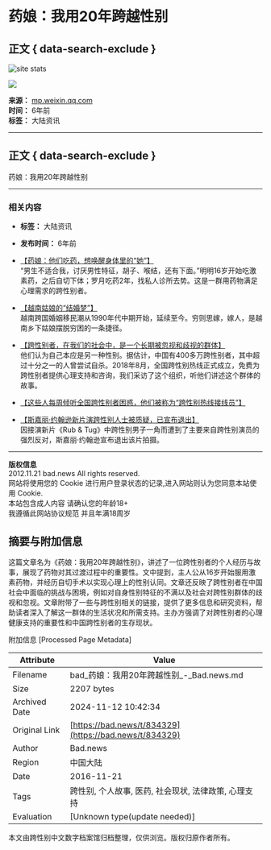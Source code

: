 # 药娘：我用20年跨越性别

## 正文 { data-search-exclude }


![site stats](https://c.statcounter.com/12770071/0/4dcaea1f/1/)

![](https://bad.news/images/default_avatar_400x400.jpeg)

**来源：** [mp.weixin.qq.com](https://mp.weixin.qq.com/s/jlZ8Az9By9Ecyc6Wi6xjiA)  
**时间：** 6年前  
**标签：** 大陆资讯  

---

## 正文 { data-search-exclude }

药娘：我用20年跨越性别

---

### 相关内容

- **标签：** 大陆资讯
- **发布时间：** 6年前  
- [【药娘：他们吃药，想唤醒身体里的“她”】](https://www.thepaper.cn/newsDetail_forward_2334599)  
  “男生不适合我，讨厌男性特征，胡子、喉结，还有下面。”明明16岁开始吃激素药，之后自切下体；罗月吃药2年，找私人诊所去势。这是一群用药物满足心理需求的跨性别者。

- [【越南姑娘的“结婚梦”】](http://www.jiemian.com/article/1506984.html)  
  越南跨国婚姻移民潮从1990年代中期开始，延续至今。穷则思嫁，嫁人，是越南乡下姑娘摆脱穷困的一条捷径。

- [【跨性别者，在我们的社会中，是一个长期被忽视和歧视的群体】](https://mp.weixin.qq.com/s/9V94EIyNVY9SHIy0NNqlmg)  
  他们认为自己本应是另一种性别。据估计，中国有400多万跨性别者，其中超过十分之一的人曾尝试自杀。2018年8月，全国跨性别热线正式成立，免费为跨性别者提供心理支持和咨询，我们采访了这个组织，听他们讲述这个群体的故事。

- [【这些人每周倾听全国跨性别者困惑，他们被称为“跨性别热线接线员”】](http://www.qdaily.com/articles/57330.html)

- [【斯嘉丽·约翰逊新片演跨性别人士被质疑，已宣布退出】](http://www.qdaily.com/articles/55241.html)  
  因接演新片《Rub & Tug》中跨性别男子一角而遭到了主要来自跨性别演员的强烈反对，斯嘉丽·约翰逊宣布退出该片拍摄。

---

**版权信息**  
2012.11.21 bad.news All rights reserved.  
网站将使用您的 Cookie 进行用户登录状态的记录,进入网站则认为您同意本站使用 Cookie.  
本站包含成人内容 请确认您的年龄18+  
我遵循此网站协议规范 并且年满18周岁

## 摘要与附加信息

<!-- tcd_abstract -->
这篇文章名为《药娘：我用20年跨越性别》，讲述了一位跨性别者的个人经历与故事，展现了药物对其过渡过程中的重要性。文中提到，主人公从16岁开始服用激素药物，并经历自切手术以实现心理上的性别认同。文章还反映了跨性别者在中国社会中面临的挑战与困境，例如对自身性别特征的不满以及社会对跨性别群体的歧视和忽视。文章附带了一些与跨性别相关的链接，提供了更多信息和研究资料，帮助读者深入了解这一群体的生活状况和所需支持。主办方强调了对跨性别者的心理健康支持的重要性和中国跨性别者的生存现状。
<!-- tcd_abstract_end -->

附加信息 [Processed Page Metadata]

| Attribute       | Value                                  |
|-----------------|----------------------------------------|
| Filename        | bad_药娘：我用20年跨越性别_-_Bad.news.md                             |
| Size            | 2207 bytes                           |
| Archived Date   | 2024-11-12 10:42:34                             |
| Original Link   | [https://bad.news/t/834329](https://bad.news/t/834329)                       |
| Author          | Bad.news                               |
| Region          | 中国大陆                               |
| Date            | 2016-11-21                                 |
| Tags            | 跨性别, 个人故事, 医药, 社会现状, 法律政策, 心理支持                                 |
| Evaluation            | [Unknown type(update needed)]                                 |
<!-- tcd_table_end -->

本文由跨性别中文数字档案馆归档整理，仅供浏览。版权归原作者所有。
